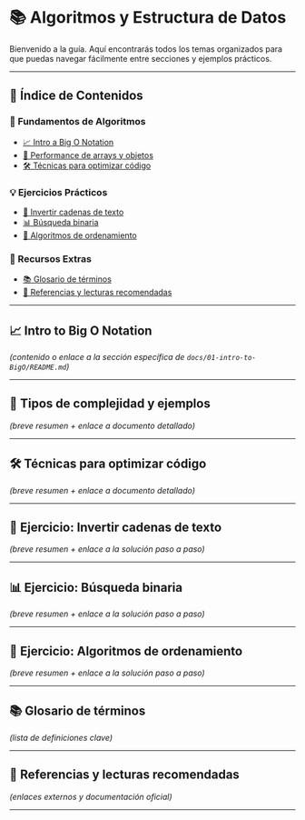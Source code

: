 # 📚 Algoritmos y Estructura de Datos

Bienvenido a la guía. Aquí encontrarás todos los temas organizados para que puedas navegar fácilmente entre secciones y ejemplos prácticos.

---

## 📑 Índice de Contenidos

### 🚀 Fundamentos de Algoritmos

* [📈 Intro a Big O Notation](./docs/01-intro-to-BigO/README.md)
* [🧮 Performance de arrays y objetos](./docs/performance-arrays-objetos/README.md)
* [🛠 Técnicas para optimizar código](#-técnicas-para-optimizar-código)

### 💡 Ejercicios Prácticos

* [🔄 Invertir cadenas de texto](#-ejercicio-invertir-cadenas-de-texto)
* [📊 Búsqueda binaria](#-ejercicio-búsqueda-binaria)
* [🧩 Algoritmos de ordenamiento](#-ejercicio-algoritmos-de-ordenamiento)

### 📂 Recursos Extras

* [📚 Glosario de términos](#-glosario-de-términos)
* [🔗 Referencias y lecturas recomendadas](#-referencias-y-lecturas-recomendadas)

---

## 📈 Intro to Big O Notation

*(contenido o enlace a la sección específica de `docs/01-intro-to-BigO/README.md`)*

---

## 🧮 Tipos de complejidad y ejemplos

*(breve resumen + enlace a documento detallado)*

---

## 🛠 Técnicas para optimizar código

*(breve resumen + enlace a documento detallado)*

---

## 🔄 Ejercicio: Invertir cadenas de texto

*(breve resumen + enlace a la solución paso a paso)*

---

## 📊 Ejercicio: Búsqueda binaria

*(breve resumen + enlace a la solución paso a paso)*

---

## 🧩 Ejercicio: Algoritmos de ordenamiento

*(breve resumen + enlace a la solución paso a paso)*

---

## 📚 Glosario de términos

*(lista de definiciones clave)*

---

## 🔗 Referencias y lecturas recomendadas

*(enlaces externos y documentación oficial)*

---

